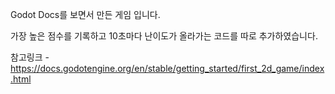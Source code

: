  Godot Docs를 보면서 만든 게임 입니다.
 
 
 가장 높은 점수를 기록하고 10초마다 난이도가 올라가는 코드를 따로 추가하였습니다.
 
 
 참고링크 - https://docs.godotengine.org/en/stable/getting_started/first_2d_game/index.html
